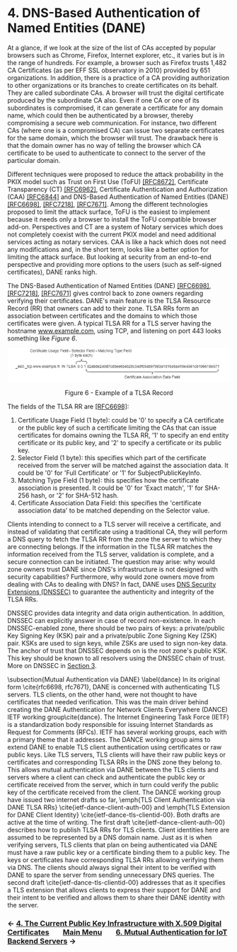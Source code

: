 # 4. DNS-Based Authentication of Named Entities (DANE)



At a glance, if we look at the size of the list of CAs accepted by popular browsers such as Chrome, Firefox, Internet explorer, etc., it varies but is in the range of hundreds. For example, a browser such as Firefox trusts 1,482 CA Certificates (as per EFF SSL observatory in 2010) provided by 651 organizations. In addition, there is a practice of a CA providing authorization to other organizations or its branches to create certificates on its behalf. They are called subordinate CAs. A browser will trust the digital certificate produced by the subordinate CA also. Even if one CA or one of its subordinates is compromised, it can generate a certificate for any domain name, which could then be authenticated by a browser, thereby compromising a secure web communication. For instance, two different CAs (where one is a compromised CA) can issue two separate certificates for the same domain, which the browser will trust. The drawback here is that the domain owner has no way of telling the browser which CA certificate to be used to authenticate to connect to the server of the particular domain.

Different techniques were proposed to reduce the attack probability in the PKIX model such as Trust on First Use (ToFU) [[RFC8672]](https://datatracker.ietf.org/doc/rfc8672/), Certificate Transparency (CT) [[RFC6962]](https://datatracker.ietf.org/doc/rfc6962/), Certificate Authentication and Authorization (CAA) [[RFC6844]](https://datatracker.ietf.org/doc/rfc6844/) and DNS-Based Authentication of Named Entities (DANE) [[RFC6698]](https://datatracker.ietf.org/doc/rfc6698/), [[RFC7218]](https://datatracker.ietf.org/doc/rfc7218/), [[RFC7671]](https://datatracker.ietf.org/doc/rfc7671/). Among the different technologies proposed to limit the attack surface, ToFU is the easiest to implement because it needs only a browser to install the ToFU compatible browser add-on. Perspectives and CT are a system of Notary services which does not completely coexist with the current PKIX model and need additional services acting as notary services. CAA is like a hack which does not need any modifications and, in the short term, looks like a better option for limiting the attack surface. But looking at security from an end-to-end perspective and providing more options to the users (such as self-signed certificates), DANE ranks high. 






The DNS-Based Authentication of Named Entities (DANE) [[RFC6698]](https://datatracker.ietf.org/doc/rfc6698/), [[RFC7218]](https://datatracker.ietf.org/doc/rfc7218/), [[RFC7671]](https://datatracker.ietf.org/doc/rfc7671/) gives control back to zone owners regarding verifying their certificates. DANE's main feature is the TLSA Resource Record (RR) that owners can add to their zone. TLSA RRs form an association between certificates and the domains to which those certificates were given. A typical TLSA RR for a TLS server having the hostname www.example.com, using TCP, and listening on port 443 looks something like *Figure 6*. 

<!--- ---------------------------------------------------------------------------------------------------------------- -->
<p align="center">
  <img src="/images/tlsa.jpg" />
</p>
<p align = "center">
Figure 6 - Example of a TLSA Record
</p>
<!--- ---------------------------------------------------------------------------------------------------------------- -->

The fields of the TLSA RR are [[RFC6698]](https://datatracker.ietf.org/doc/rfc6698/): 
1. Certificate Usage Field (1 byte): could be '0' to specify a CA certificate or the public key of such a certificate limiting the CAs that can issue certificates for domains owning the TLSA RR, '1' to specify an end entity certificate or its public key, and '2' to specify a certificate or its public key. 
2. Selector Field (1 byte): this specifies which part of the certificate received from the server will be matched against the association data. It could be '0' for 'Full Certificate' or '1' for SubjectPublicKeyInfo.
3. Matching Type Field (1 byte): this specifies how the certificate association is presented. It could be '0' for 'Exact match', '1' for SHA-256 hash, or '2' for SHA-512 hash. 
4. Certificate Association Data Field: this specifies the 'certificate association data' to be matched depending on the Selector value. 

Clients intending to connect to a TLS server will receive a certificate, and instead of validating that certificate using a traditional CA, they will perform a DNS query to fetch the TLSA RR from the zone the server to which they are connecting belongs. If the information in the TLSA RR matches the information received from the TLS server, validation is complete, and a secure connection can be initiated. The question may arise: why would zone owners trust DANE since DNS's infrastructure is not designed with security capabilities? Furthermore, why would zone owners move from dealing with CAs to dealing with DNS? In fact, DANE uses [DNS Security Extensions (DNSSEC)](DNSSEC.md) to guarantee the authenticity and integrity of the TLSA RRs.

DNSSEC provides data integrity and data origin authentication. In addition, DNSSEC can explicitly answer in case of record non-existence. In each DNSSEC-enabled zone, there should be two pairs of keys: a private/public Key Signing Key (KSK) pair and a private/public Zone Signing Key (ZSK) pair. KSKs are used to sign keys, while ZSKs are used to sign non-key data. The anchor of trust that DNSSEC depends on is the root zone's public KSK. This key should be known to all resolvers using the DNSSEC chain of trust. More on DNSSEC in [Section 3](DNSSEC.md).


\subsection{Mutual Authentication via DANE}
\label{dance}
In its original form \cite{rfc6698, rfc7671}, DANE is concerned with authenticating TLS servers. TLS clients, on the other hand, were not thought to have certificates that needed verification. This was the main driver behind creating the DANE Authentication for Network Clients Everywhere (DANCE) IETF working group\cite{dance}. The Internet Engineering Task Force (IETF) is a standardization body responsible for issuing Internet Standards as Request for Comments (RFCs). IETF has several working groups, each with a primary theme that it addresses. The DANCE working group aims to extend DANE to enable TLS client authentication using certificates or raw public keys. Like TLS servers, TLS clients will have their raw public keys or certificates and corresponding TLSA RRs in the DNS zone they belong to. This allows mutual authentication via DANE between the TLS clients and servers where a client can check and authenticate the public key or certificate received from the server, which in turn could verify the public key of the certificate received from the client. The DANCE working group have issued two internet drafts so far, \emph{TLS Client Authentication via DANE TLSA RRs} \cite{ietf-dance-client-auth-00} and \emph{TLS Extension for DANE Client Identity} \cite{ietf-dance-tls-clientid-00}. Both drafts are active at the time of writing. The first draft \cite{ietf-dance-client-auth-00} describes how to publish TLSA RRs for TLS clients. Client identities here are assumed to be represented by a DNS domain name. Just as it is when verifying servers, TLS clients that plan on being authenticated via DANE must have a raw public key or a certificate binding them to a public key. The keys or certificates have corresponding TLSA RRs allowing verifying them via DNS. The clients should always signal their intent to be verified with DANE to spare the server from sending unnecessary DNS queries. The second draft \cite{ietf-dance-tls-clientid-00} addresses that as it specifies a TLS extension that allows clients to express their support for DANE and their intent to be verified and allows them to share their DANE identity with the server. 

### &#8592; [4. The Current Public Key Infrastructure with X.509 Digital Certificates](Current-PKIX.md) &nbsp;&nbsp;&nbsp;&nbsp;&nbsp;&nbsp; [Main Menu](README.md) &nbsp;&nbsp;&nbsp;&nbsp;&nbsp;&nbsp; [6. Mutual Authentication for IoT Backend Servers](MUTUAL-AUTH.md) &#8594;
